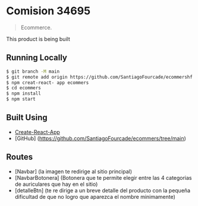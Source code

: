 # Comision 34695

> Ecommerce.

This product is being built

## Running Locally

```bash
$ git branch -M main
$ git remote add origin https://github.com/SantiagoFourcade/ecommershf.git
$ npm creat-react- app ecommers
$ cd ecommers
$ npm install
$ npm start
```

## Built Using

- [Create-React-App](https://create-react-app.dev/)
- [GitHub] (https://github.com/SantiagoFourcade/ecommers/tree/main)

## Routes

- [Navbar] (la imagen te redirige al sitio principal)
- [NavbarBotonera] (Botonera que te permite elegir entre las 4 categorias de auriculares que hay en el sitio)
- [detalleBtn] (te re dirige a un breve detalle del producto con la pequeña dificultad de que no logro que aparezca el nombre minimamente)